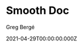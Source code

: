 ---
title: Smooth Doc
github: https://github.com/gregberge/smooth-doc
demo: https://smooth-doc.com/
license: MIT
author: Greg Bergé
author_link: ''
date: 2021-04-29T00:00:00.000Z
ssg:
  - Gatsby
cms: null
css: null
category:
  - Documentation
description: Ready to use documentation theme for Gatsby.
draft: false
publish_date: '2018-11-30T09:20:27Z'
update_date: '2022-10-15T19:31:27Z'
github_star: 241
github_fork: 57
---